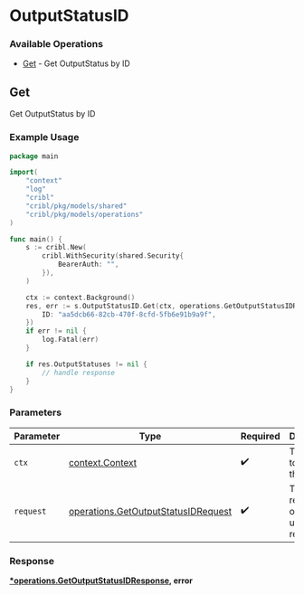 # OutputStatusID

### Available Operations

* [Get](#get) - Get OutputStatus by ID

## Get

Get OutputStatus by ID

### Example Usage

```go
package main

import(
	"context"
	"log"
	"cribl"
	"cribl/pkg/models/shared"
	"cribl/pkg/models/operations"
)

func main() {
    s := cribl.New(
        cribl.WithSecurity(shared.Security{
            BearerAuth: "",
        }),
    )

    ctx := context.Background()
    res, err := s.OutputStatusID.Get(ctx, operations.GetOutputStatusIDRequest{
        ID: "aa5dcb66-82cb-470f-8cfd-5fb6e91b9a9f",
    })
    if err != nil {
        log.Fatal(err)
    }

    if res.OutputStatuses != nil {
        // handle response
    }
}
```

### Parameters

| Parameter                                                                                  | Type                                                                                       | Required                                                                                   | Description                                                                                |
| ------------------------------------------------------------------------------------------ | ------------------------------------------------------------------------------------------ | ------------------------------------------------------------------------------------------ | ------------------------------------------------------------------------------------------ |
| `ctx`                                                                                      | [context.Context](https://pkg.go.dev/context#Context)                                      | :heavy_check_mark:                                                                         | The context to use for the request.                                                        |
| `request`                                                                                  | [operations.GetOutputStatusIDRequest](../../models/operations/getoutputstatusidrequest.md) | :heavy_check_mark:                                                                         | The request object to use for the request.                                                 |


### Response

**[*operations.GetOutputStatusIDResponse](../../models/operations/getoutputstatusidresponse.md), error**

